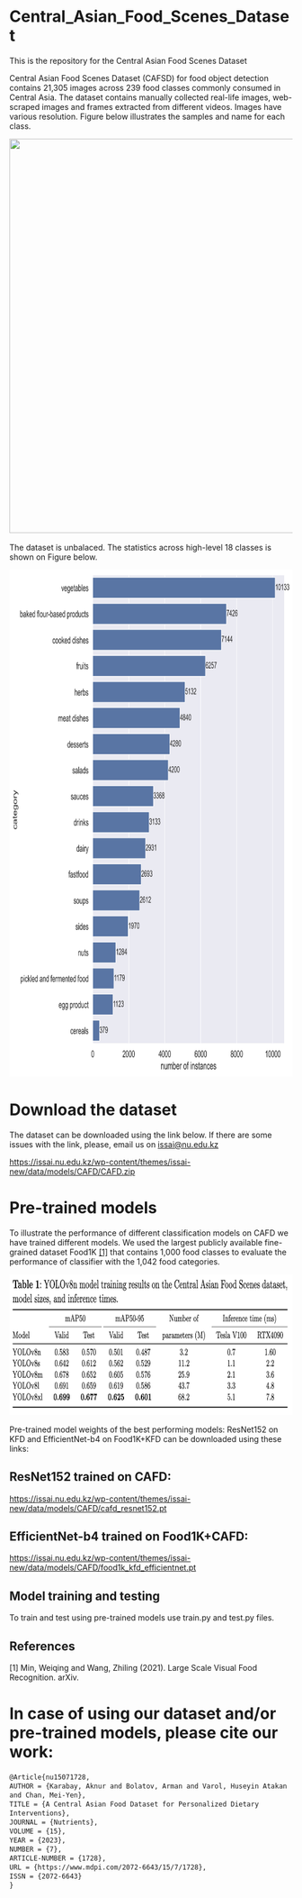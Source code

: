 # Central_Asian_Food_Scenes_Dataset
This is the repository for the Central Asian Food Scenes Dataset

Central Asian Food Scenes Dataset (CAFSD) for food object detection contains 21,305 images across 239 food classes commonly consumed in Central Asia. The dataset contains manually collected real-life images, web-scraped images and frames extracted from different videos. Images have various resolution.
Figure below illustrates the samples and name for each class.

<img src="https://github.com/IS2AI/Kazakh-Food-Dataset/blob/main/figures/samples.png" width="750" height="700">

The dataset is unbalaced. The statistics across high-level 18 classes is shown on Figure below.

<img src="https://github.com/IS2AI/Central_Asian_Food_Scenes_Dataset/blob/main/figures/statistics.png" width="800" height="900">

# Download the dataset

The dataset can be downloaded using the link below. If there are some issues with the link, please, email us on issai@nu.edu.kz

https://issai.nu.edu.kz/wp-content/themes/issai-new/data/models/CAFD/CAFD.zip

# Pre-trained models

To illustrate the performance of different classification models on CAFD we have trained different models. We used the largest publicly available fine-grained dataset Food1K [[1]](#1) that contains 1,000 food classes to evaluate the performance of classifier with the 1,042 food categories.

<img src="https://github.com/IS2AI/Central_Asian_Food_Scenes_Dataset/blob/main/figures/table_results.png" width="1200" height="250">

Pre-trained model weights of the best performing models: ResNet152 on KFD and EfficientNet-b4 on Food1K+KFD can be downloaded using these links:

## ResNet152 trained on CAFD: 

https://issai.nu.edu.kz/wp-content/themes/issai-new/data/models/CAFD/cafd_resnet152.pt

## EfficientNet-b4 trained on Food1K+CAFD:

https://issai.nu.edu.kz/wp-content/themes/issai-new/data/models/CAFD/food1k_kfd_efficientnet.pt

## Model training and testing

To train and test using pre-trained models use train.py and test.py files. 

## References
<a id="1">[1]</a> 
Min, Weiqing and Wang,  Zhiling (2021). 
Large Scale Visual Food Recognition. 
arXiv.

# In case of using our dataset and/or pre-trained models, please cite our work:
```
@Article{nu15071728,
AUTHOR = {Karabay, Aknur and Bolatov, Arman and Varol, Huseyin Atakan and Chan, Mei-Yen},
TITLE = {A Central Asian Food Dataset for Personalized Dietary Interventions},
JOURNAL = {Nutrients},
VOLUME = {15},
YEAR = {2023},
NUMBER = {7},
ARTICLE-NUMBER = {1728},
URL = {https://www.mdpi.com/2072-6643/15/7/1728},
ISSN = {2072-6643}
}
```
